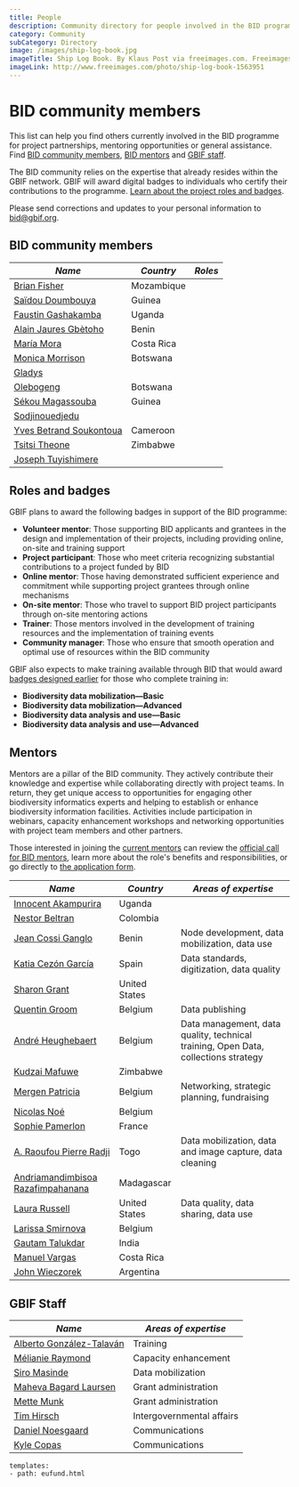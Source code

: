 ```yaml
---
title: People
description: Community directory for people involved in the BID programme.
category: Community
subCategory: Directory
image: /images/ship-log-book.jpg
imageTitle: Ship Log Book. By Klaus Post via freeimages.com. Freeimages content license.
imageLink: http://www.freeimages.com/photo/ship-log-book-1563951
---
```

# BID community members

This list can help you find others currently involved in the BID programme for project partnerships, mentoring opportunities or general assistance. Find [BID community members](#members), [BID mentors](#mentors) and [GBIF staff](#gbifs).

The BID community relies on the expertise that already resides within the GBIF network. GBIF will award digital badges to individuals who certify their contributions to the programme. [Learn about the project roles and badges](#badges).

Please send corrections and updates to your personal information to [bid@gbif.org](mailto:bid@gbif.org).

## <a name="members"></a>BID community members

|*Name* | *Country* | *Roles* |
|--|--|--|
|[Brian Fisher](mailto:bpescador@gmail.com)| Mozambique | |
|[Saïdou Doumbouya](mailto:doumbouyasaidou@yahoo.fr) | Guinea | |
|[Faustin Gashakamba](mailto:fgashakamba@arcosnetwork.org) | Uganda | |
|[Alain Jaures Gbètoho](mailto:gljaures@gmail.com) | Benin | |
|[María Mora](mailto:mmora@inbio.ac.cr) | Costa Rica | |
|[Monica Morrison](mailto:moediwakitso@btcmail.co.bw) | Botswana | |
|[Gladys](mailto:odeyschwinger@yahoo.com) | | |
|[Olebogeng](mailto:osuwe@ori.ub.bw) | Botswana | |
|[Sékou Magassouba](mailto:sekoumag2@yahoo.fr) | Guinea | |
|[Sodjinouedjedu](mailto:sodjinouedjedu@gmail.com) | | |
|[Yves Betrand Soukontoua](mailto:soukybert@yahoo.fr) | Cameroon | |
|[Tsitsi Theone](mailto:tsimap@gmail.com) | Zimbabwe | |
|[Joseph Tuyishimere](mailto:tuyishimirejoseph@gmail.com) | | |

## <a name="badges"></a>Roles and badges

GBIF plans to award the following badges in support of the BID programme: 
+ **Volunteer mentor**: Those supporting BID applicants and grantees in the design and implementation of their projects, including providing online, on-site and training support
+ **Project participant**: Those who meet criteria recognizing substantial contributions to a project funded by BID
+ **Online mentor**: Those having demonstrated sufficient experience and commitment while supporting project grantees through online mechanisms
+ **On-site mentor**: Those who travel to support BID project participants through on-site mentoring actions
+ **Trainer**: Those mentors involved in the development of training resources and the implementation of training events
+ **Community manager**: Those who ensure that smooth operation and optimal use of resources within the BID community

GBIF also expects to make training available through BID that would award [badges designed earlier](http://www.gbif.org/newsroom/news/GBIF-digital-badges) for those who complete training in:
+ **Biodiversity data mobilization—Basic**
+ **Biodiversity data mobilization—Advanced**
+ **Biodiversity data analysis and use—Basic**
+ **Biodiversity data analysis and use—Advanced**

## <a name="mentors"></a>Mentors

Mentors are a pillar of the BID community. They actively contribute their knowledge and expertise while collaborating directly with project teams. In return, they get unique access to opportunities for engaging other biodiversity informatics  experts and helping to establish or enhance biodiversity information facilities. Activities include participation in webinars, capacity enhancement workshops and networking opportunities with project team members and other partners. 

Those interested in joining the [current mentors](people#mentors) can review the [official call for BID mentors](/src/raw/Call-for-BID-volunteer-mentors.pdf), learn more about the role's benefits and responsibilities, or go directly to [the application form](https://docs.google.com/forms/d/1R3EmHdZxt6ZoTJ9e43SeOG7Rl3awNidaLN-pdmbCFZQ/viewform).

|*Name* | *Country* | *Areas of expertise* |
|--|--|--|
|[Innocent Akampurira](mailto:iakampurira@gmail.com) | Uganda | |
|[Nestor Beltran](mailto:nbeltran@humboldt.org.co) | Colombia | |
|[Jean Cossi Ganglo](mailto:mailto:ganglocj@gmail.com) | Benin | Node development, data mobilization, data use |
|[Katia Cezón García](mailto:katia@gbif.es) | Spain | Data standards, digitization, data quality |
|[Sharon Grant](mailto:sgrant@fieldmuseum.org) | United States | |
|[Quentin Groom](mailto:mailto:quentin.groom@plantentuinmeise.be) | Belgium | Data publishing |
|[André Heughebaert](mailto:a.heughebaert@biodiversity.be) | Belgium | Data management, data quality, technical training, Open Data, collections strategy |
|[Kudzai Mafuwe](mailto:kudzimaffy@gmail.com) | Zimbabwe | |
|[Mergen  Patricia](patricia.mergen@africamuseum.be) | Belgium | Networking, strategic planning, fundraising |
|[Nicolas Noé](mailto:n.noe@biodiversity.be) | Belgium | |
|[Sophie Pamerlon](mailto:pamerlon@gbif.fr) | France | |
|[A. Raoufou Pierre Radji](mailto:pradji@hotmail.com) | Togo | Data mobilization, data and image capture, data cleaning |
|[Andriamandimbisoa Razafimpahanana](razafimpahanana@gmail.com) | Madagascar| |
|[Laura Russell](mailto:larussell@vertnet.org) | United States | Data quality, data sharing, data use|
|[Larissa Smirnova](mailto:larissa.smirnova@africamuseum.be) | Belgium ||
|[Gautam Talukdar](mailto:gautamtalukdar@gmail.com) | India | |
|[Manuel Vargas](mailto:mvargas@inbio.ac.cr) | Costa Rica | |
|[John Wieczorek](mailto:tuco@berkeley.edu) | Argentina | |

## <a name="gbifs"></a>GBIF Staff

|*Name* | *Areas of expertise* |
|--|--|
|[Alberto González-Talaván](mailto:atalavan@gbif.org) | Training |
|[Mélianie Raymond](mailto:mraymond@gbif.org) | Capacity enhancement |
|[Siro Masinde](mailto:smasinde@gbif.org) | Data mobilization |
|[Maheva Bagard Laursen](mailto:mblaursen@gbif.org) | Grant administration |
|[Mette Munk](mailto:mmunk@gbif.org) | Grant administration |
|[Tim Hirsch](mailto:thirsch@gbif.org) | Intergovernmental affairs |
|[Daniel Noesgaard](mailto:dnoesgaard@gbif.org) | Communications |
|[Kyle Copas](mailto:kcopas@gbif.org) | Communications |


```styledYaml
templates:
- path: eufund.html
```

